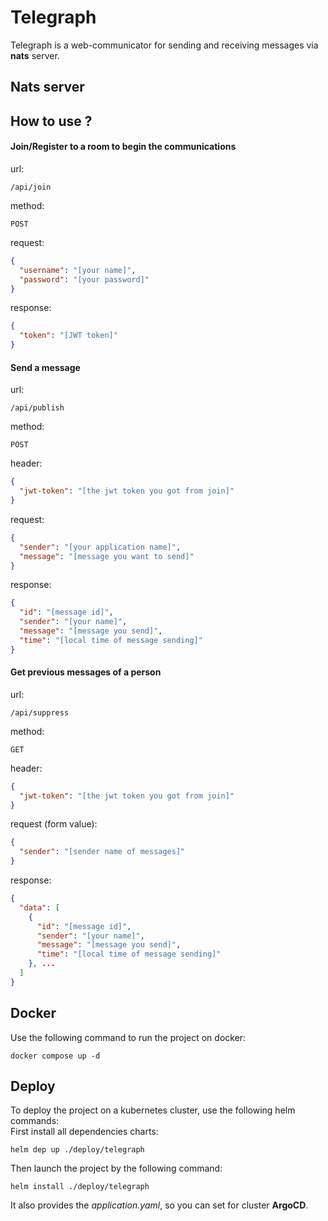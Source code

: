 # Telegraph

Telegraph is a web-communicator for sending and receiving messages via **nats** server.

## Nats server

## How to use ?
#### Join/Register to a room to begin the communications
url:
```shell
/api/join
```

method:
```shell
POST
```

request:
```json
{
  "username": "[your name]",
  "password": "[your password]"
}
```

response:
```json
{
  "token": "[JWT token]"
}
```

#### Send a message 
url:
```shell
/api/publish
```

method:
```shell
POST
```

header:
```json
{
  "jwt-token": "[the jwt token you got from join]"
}
```

request:
```json
{
  "sender": "[your application name]",
  "message": "[message you want to send]"
}
```

response:
```json
{
  "id": "[message id]",
  "sender": "[your name]",
  "message": "[message you send]",
  "time": "[local time of message sending]"
}
```

#### Get previous messages of a person
url:
```shell
/api/suppress
```

method:
```shell
GET
```

header:
```json
{
  "jwt-token": "[the jwt token you got from join]"
}
```

request (form value):
```json
{
  "sender": "[sender name of messages]"
}
```

response:
```json
{
  "data": [
    {
      "id": "[message id]",
      "sender": "[your name]",
      "message": "[message you send]",
      "time": "[local time of message sending]"
    }, ...
  ]
}
```

## Docker
Use the following command to run the project on docker:
```shell
docker compose up -d
```

## Deploy
To deploy the project on a kubernetes cluster, use the following helm commands:<br />
First install all dependencies charts:
```shell
helm dep up ./deploy/telegraph
```

Then launch the project by the following command:
```shell
helm install ./deploy/telegraph
```

It also provides the _application.yaml_, so you can set for
cluster **ArgoCD**.